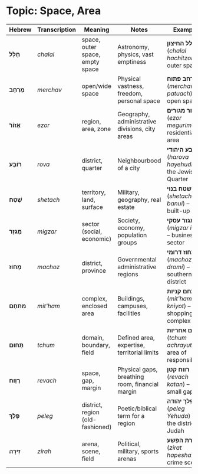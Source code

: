 # Topic: Space, Area

| **Hebrew** | **Transcription** | **Meaning** | **Notes** | **Example** |  
|---------------|----------------|------------|-----------------|------------|  
| **חָלָל** | *chalal* | space, outer space, empty space | Astronomy, physics, vast emptiness | **חלל החיצון** (*chalal hachitzon*) – outer space |  
| **מֶרְחָב** | *merchav* | open/wide space | Physical vastness, freedom, personal space | **מרחב פתוח** (*merchav patuach*) – open space |  
| **אֵזוֹר** | *ezor* | region, area, zone | Geography, administrative divisions, city areas | **אזור מגורים** (*ezor megurim*) – residential area |  
| **רוֹבַע** | *rova* | district, quarter | Neighbourbood of a city | **הרובע היהודי** (*harova hayehudi*) – the Jewish Quarter |  
| **שֶׁטַח** | *shetach* | territory, land, surface | Military, geography, real estate | **שטח בנוי** (*shetach banui*) – built-up area |  
| **מִגזָר** | *migzar* | sector (social, economic) | Society, economy, population groups | **מגזר עסקי** (*migzar iski*) – business sector |  
| **מָחוֹז** | *machoz* | district, province | Governmental administrative regions | **מחוז דרומי** (*machoz dromi*) – southern district |  
| **מִתחָם** | *mit'ham* | complex, enclosed area | Buildings, campuses, facilities | **מתחם קניות** (*mit'ham kniyot*) – shopping complex |  
| **תְּחוּם** | *tchum* | domain, boundary, field | Defined area, expertise, territorial limits | **תחום אחריות** (*tchum achrayut*) – area of responsibility |  
| **רֶוַוח** | *revach* | space, gap, margin | Physical gaps, breathing room, financial margin | **רווח קטן** (*revach katan*) – small gap |  
| **פֶּלֶךְ** | *peleg* | district, region (old-fashioned) | Poetic/biblical term for a region | **פלך יהודה** (*peleg Yehuda*) – the district of Judah |  
| **זִירָה** | *zirah* | arena, scene, field | Political, military, sports arenas | **זירת הפשע** (*zirat hapesha*) – crime scene |
